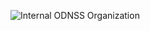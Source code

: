 ![Internal ODNSS Organization](https://github.com/ODNSS/.github-private/blob/main/images/ODNSSGithubLogo.png)
